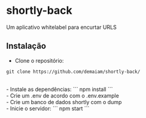 # shortly-back
Um aplicativo whitelabel para encurtar URLS
## Instalação
- Clone o repositório:
```
git clone https://github.com/demaiam/shortly-back/
```
<br/>
- Instale as dependências:
```
npm install
```
<br/>
- Crie um .env de acordo com o .env.example
<br/>
- Crie um banco de dados shortly com o dump
<br/>
- Inicie o servidor:
```
npm start
```
